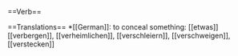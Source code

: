 ==Verb==

==Translations==
*[[German]]: to conceal something: [[etwas]] [[verbergen]], [[verheimlichen]], [[verschleiern]], [[verschweigen]], [[verstecken]]